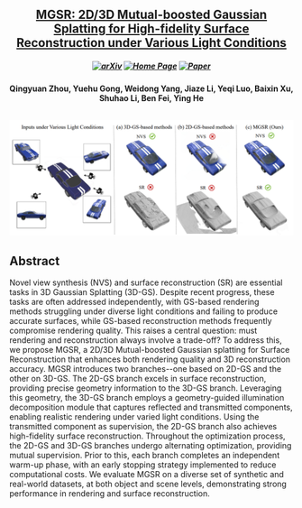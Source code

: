 <h2 align="center"> <a href="https://arxiv.org/abs/2503.05182"> MGSR: 2D/3D Mutual-boosted Gaussian Splatting for High-fidelity Surface Reconstruction under Various Light Conditions </a>

<h5 align="center">

[![arXiv](https://img.shields.io/badge/Arxiv-2503.05182-b31b1b.svg?logo=arXiv)](https://arxiv.org/abs/2503.05182)
[![Home Page](https://img.shields.io/badge/Project-Website-green.svg)](https://github.com/TsingyuanChou/MGSR)
[![Paper](https://img.shields.io/badge/Paper-ICCV25-blue)](https://iccv.thecvf.com/Conferences/2025/AcceptedPapers)
<h5 align="center">
<h4 align="center">
Qingyuan Zhou, Yuehu Gong, Weidong Yang, Jiaze Li, Yeqi Luo, Baixin Xu, Shuhao Li, Ben Fei, Ying He

##
![teaser](Figures/teaser.png)

## Abstract
Novel view synthesis (NVS) and surface reconstruction (SR) are essential tasks in 3D Gaussian Splatting (3D-GS). Despite recent progress, these tasks are often addressed independently, with GS-based rendering methods struggling under diverse light conditions and failing to produce accurate surfaces, while GS-based reconstruction methods frequently compromise rendering quality. This raises a central question: must rendering and reconstruction always involve a trade-off? To address this, we propose MGSR, a 2D/3D Mutual-boosted Gaussian splatting for Surface Reconstruction that enhances both rendering quality and 3D reconstruction accuracy. MGSR introduces two branches--one based on 2D-GS and the other on 3D-GS. The 2D-GS branch excels in surface reconstruction, providing precise geometry information to the 3D-GS branch. Leveraging this geometry, the 3D-GS branch employs a geometry-guided illumination decomposition module that captures reflected and transmitted components, enabling realistic rendering under varied light conditions. Using the transmitted component as supervision, the 2D-GS branch also achieves high-fidelity surface reconstruction. Throughout the optimization process, the 2D-GS and 3D-GS branches undergo alternating optimization, providing mutual supervision. Prior to this, each branch completes an independent warm-up phase, with an early stopping strategy implemented to reduce computational costs. We evaluate MGSR on a diverse set of synthetic and real-world datasets, at both object and scene levels, demonstrating strong performance in rendering and surface reconstruction.

